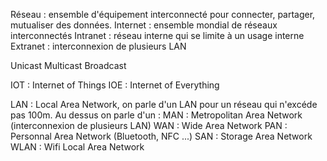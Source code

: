 Réseau : ensemble d'équipement interconnecté pour connecter, partager, mutualiser des données. 
Internet : ensemble mondial de réseaux interconnectés
Intranet : réseau interne qui se limite à un usage interne
Extranet : interconnexion de plusieurs LAN

Unicast
Multicast
Broadcast

IOT : Internet of Things
IOE : Internet of Everything

LAN : Local Area Network, on parle d'un LAN pour un réseau qui n'excéde pas 100m. Au dessus on parle d'un : 
MAN : Metropolitan Area Network (interconnexion de plusieurs LAN)
WAN : Wide Area Network
PAN : Personnal Area Network (Bluetooth, NFC ...)
SAN : Storage Area Network
WLAN : Wifi Local Area Network